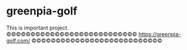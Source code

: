# greenpia-golf

This is important project. 
©©©©©©©©©©©©©©©©©©©©©©©©©©©
https://greenpia-golf.com/
©©©©©©©©©©©©©©©©©©©©©©©©©©©
